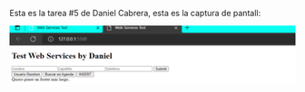 Esta es la tarea #5 de Daniel Cabrera, esta es la captura de pantall:

![Mi captura de pantalla](Tarea5.PNG)
